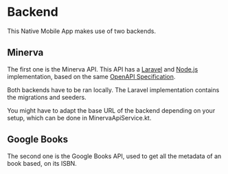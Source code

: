 # Backend

This Native Mobile App makes use of two backends.

## Minerva

The first one is the Minerva API. This API has a [Laravel](https://git.ti.howest.be/TI/2021-2022/s4/web-and-mobile-technology/projects/remi-defoor/04-laravel) and [Node.js](https://git.ti.howest.be/TI/2021-2022/s4/web-and-mobile-technology/projects/remi-defoor/03-nodejs) implementation, based on the same [OpenAPI Specification](https://git.ti.howest.be/TI/2021-2022/s4/web-and-mobile-technology/projects/remi-defoor/99-documentation/-/blob/main/api_spec.yaml).

Both backends have to be ran locally. The Laravel implementation contains the migrations and seeders.

You might have to adapt the base URL of the backend depending on your setup, which can be done in MinervaApiService.kt.

## Google Books

The second one is the Google Books API, used to get all the metadata of an book based, on its ISBN.
